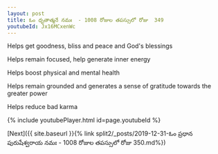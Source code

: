 ```yaml
---
layout: post
title: ఓం ధృతాత్మనే నమః  - 1008 రోజుల తపస్సులో రోజు  349
youtubeId: Jx16MCxenWc
---
```

 
 
Helps get goodness, bliss and peace and God's blessings
 
Helps remain focused, help generate inner energy 
 
Helps boost physical and mental health 
 
Helps remain grounded and generates a sense of gratitude towards the greater power 
 
Helps reduce bad karma
 
 
 
 


{% include youtubePlayer.html id=page.youtubeId %}
 
[Next]({{ site.baseurl }}{% link  split2/_posts/2019-12-31-ఓం ప్రధాన పురుషేశ్వరాయ నమః  - 1008 రోజుల తపస్సులో రోజు  350.md%})
 
